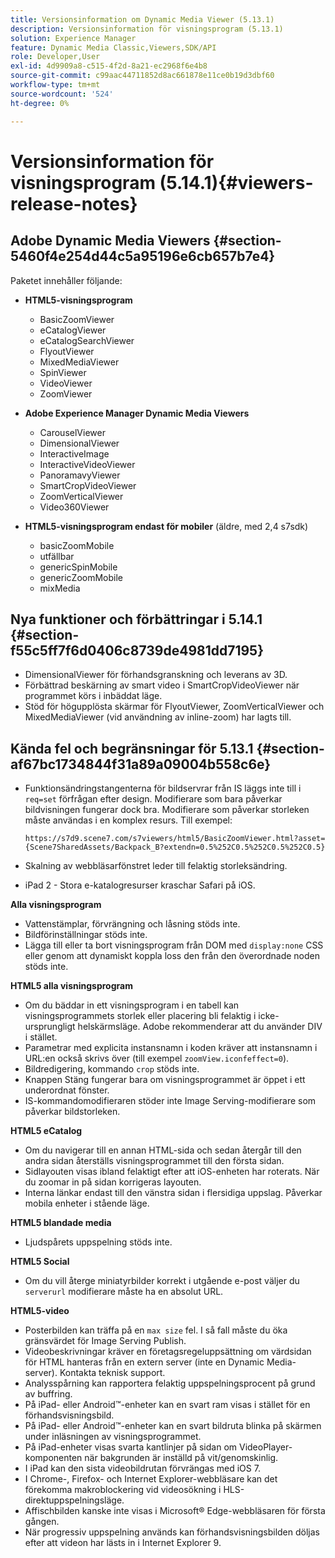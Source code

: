 ```yaml
---
title: Versionsinformation om Dynamic Media Viewer (5.13.1)
description: Versionsinformation för visningsprogram (5.13.1)
solution: Experience Manager
feature: Dynamic Media Classic,Viewers,SDK/API
role: Developer,User
exl-id: 4d9909a8-c515-4f2d-8a21-ec2968f6e4b8
source-git-commit: c99aac44711852d8ac661878e11ce0b19d3dbf60
workflow-type: tm+mt
source-wordcount: '524'
ht-degree: 0%

---
```


# Versionsinformation för visningsprogram (5.14.1){#viewers-release-notes}

## Adobe Dynamic Media Viewers {#section-5460f4e254d44c5a95196e6cb657b7e4}

Paketet innehåller följande:

* **HTML5-visningsprogram**

   * BasicZoomViewer
   * eCatalogViewer
   * eCatalogSearchViewer
   * FlyoutViewer
   * MixedMediaViewer
   * SpinViewer
   * VideoViewer
   * ZoomViewer

* **Adobe Experience Manager Dynamic Media Viewers**

   * CarouselViewer
   * DimensionalViewer
   * InteractiveImage
   * InteractiveVideoViewer
   * PanoramavyViewer
   * SmartCropVideoViewer
   * ZoomVerticalViewer
   * Video360Viewer

* **HTML5-visningsprogram endast för mobiler** (äldre, med 2,4 s7sdk)

   * basicZoomMobile
   * utfällbar
   * genericSpinMobile
   * genericZoomMobile
   * mixMedia

## Nya funktioner och förbättringar i 5.14.1 {#section-f55c5ff7f6d0406c8739de4981dd7195}

* DimensionalViewer för förhandsgranskning och leverans av 3D.
* Förbättrad beskärning av smart video i SmartCropVideoViewer när programmet körs i inbäddat läge.
* Stöd för högupplösta skärmar för FlyoutViewer, ZoomVerticalViewer och MixedMediaViewer (vid användning av inline-zoom) har lagts till.

## Kända fel och begränsningar för 5.13.1 {#section-af67bc1734844f31a89a09004b558c6e}

* Funktionsändringstangenterna för bildservrar från IS läggs inte till i `req=set` förfrågan efter design. Modifierare som bara påverkar bildvisningen fungerar dock bra. Modifierare som påverkar storleken måste användas i en komplex resurs. Till exempel:

   `https://s7d9.scene7.com/s7viewers/html5/BasicZoomViewer.html?asset= {Scene7SharedAssets/Backpack_B?extendn=0.5%252C0.5%252C0.5%252C0.5}`

* Skalning av webbläsarfönstret leder till felaktig storleksändring.
* iPad 2 - Stora e-katalogresurser kraschar Safari på iOS.

**Alla visningsprogram**

* Vattenstämplar, förvrängning och låsning stöds inte.
* Bildförinställningar stöds inte.
* Lägga till eller ta bort visningsprogram från DOM med `display:none` CSS eller genom att dynamiskt koppla loss den från den överordnade noden stöds inte.

**HTML5 alla visningsprogram**

* Om du bäddar in ett visningsprogram i en tabell kan visningsprogrammets storlek eller placering bli felaktig i icke-ursprungligt helskärmsläge. Adobe rekommenderar att du använder DIV i stället.
* Parametrar med explicita instansnamn i koden kräver att instansnamn i URL:en också skrivs över (till exempel `zoomView.iconfeffect=0`).
* Bildredigering, kommando `crop` stöds inte.
* Knappen Stäng fungerar bara om visningsprogrammet är öppet i ett underordnat fönster.
* IS-kommandomodifieraren stöder inte Image Serving-modifierare som påverkar bildstorleken.

**HTML5 eCatalog**

* Om du navigerar till en annan HTML-sida och sedan återgår till den andra sidan återställs visningsprogrammet till den första sidan.
* Sidlayouten visas ibland felaktigt efter att iOS-enheten har roterats. När du zoomar in på sidan korrigeras layouten.
* Interna länkar endast till den vänstra sidan i flersidiga uppslag. Påverkar mobila enheter i stående läge.

**HTML5 blandade media**

* Ljudspårets uppspelning stöds inte.

**HTML5 Social**

* Om du vill återge miniatyrbilder korrekt i utgående e-post väljer du `serverurl` modifierare måste ha en absolut URL.

**HTML5-video**

* Posterbilden kan träffa på en `max size` fel. I så fall måste du öka gränsvärdet för Image Serving Publish.
* Videobeskrivningar kräver en företagsregeluppsättning om värdsidan för HTML hanteras från en extern server (inte en Dynamic Media-server). Kontakta teknisk support.
* Analysspårning kan rapportera felaktig uppspelningsprocent på grund av buffring.
* På iPad- eller Android™-enheter kan en svart ram visas i stället för en förhandsvisningsbild.
* På iPad- eller Android™-enheter kan en svart bildruta blinka på skärmen under inläsningen av visningsprogrammet.
* På iPad-enheter visas svarta kantlinjer på sidan om VideoPlayer-komponenten när bakgrunden är inställd på vit/genomskinlig.
* I iPad kan den sista videobildrutan förvrängas med iOS 7.
* I Chrome-, Firefox- och Internet Explorer-webbläsare kan det förekomma makroblockering vid videosökning i HLS-direktuppspelningsläge.
* Affischbilden kanske inte visas i Microsoft® Edge-webbläsaren för första gången.
* När progressiv uppspelning används kan förhandsvisningsbilden döljas efter att videon har lästs in i Internet Explorer 9.
